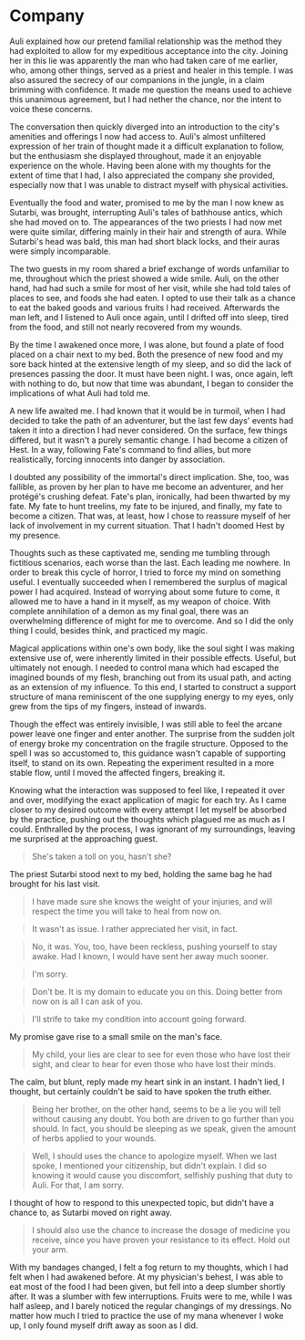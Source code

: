 # Company

Auli explained how our pretend familial relationship was the method
they had exploited to allow for my expeditious acceptance into the city.
Joining her in this lie was apparently the man who had taken care of me earlier,
who, among other things, served as a priest and healer in this temple.
I was also assured the secrecy of our companions in the jungle,
in a claim brimming with confidence.
It made me question the means used to achieve this unanimous agreement,
but I had nether the chance, nor the intent to voice these concerns.

The conversation then quickly diverged into an introduction
to the city's amenities and offerings I now had access to.
Auli's almost unfiltered expression of her train of thought
made it a difficult explanation to follow,
but the enthusiasm she displayed throughout,
made it an enjoyable experience on the whole.
Having been alone with my thoughts for the extent of time that I had,
I also appreciated the company she provided,
especially now that I was unable to distract myself with physical activities.

Eventually the food and water,
promised to me by the man I now knew as Sutarbi, was brought,
interrupting Auli's tales of bathhouse antics, which she had moved on to.
The appearances of the two priests I had now met were quite similar,
differing mainly in their hair and strength of aura.
While Sutarbi's head was bald, this man had short black locks,
and their auras were simply incomparable.

The two guests in my room shared a brief exchange of words unfamiliar to me,
throughout which the priest showed a wide smile.
Auli, on the other hand, had had such a smile for most of her visit,
while she had told tales of places to see, and foods she had eaten.
I opted to use their talk as a chance to eat
the baked goods and various fruits I had received.
Afterwards the man left, and I listened to Auli once again,
until I drifted off into sleep, tired from the food,
and still not nearly recovered from my wounds.

By the time I awakened once more, I was alone,
but found a plate of food placed on a chair next to my bed.
Both the presence of new food and my sore back
hinted at the extensive length of my sleep,
and so did the lack of presences passing the door.
It must have been night.
I was, once again, left with nothing to do, but now that time was abundant,
I began to consider the implications of what Auli had told me.

A new life awaited me. I had known that it would be in turmoil,
when I had decided to take the path of an adventurer,
but the last few days' events had taken it
into a direction I had never considered.
On the surface, few things differed, but it wasn't a purely semantic change.
I had become a citizen of Hest.
In a way, following Fate's command to find allies,
but more realistically, forcing innocents into danger by association.

I doubted any possibility of the immortal's direct implication.
She, too, was fallible, as proven by her plan to have me become an adventurer,
and her protégé's crushing defeat.
Fate's plan, ironically, had been thwarted by my fate.
My fate to hunt treelins, my fate to be injured, and finally,
my fate to become a citizen.
That was, at least, how I chose to reassure myself
of her lack of involvement in my current situation.
That I hadn't doomed Hest by my presence.

Thoughts such as these captivated me,
sending me tumbling through fictitious scenarios, each worse than the last.
Each leading me nowhere.
In order to break this cycle of horror,
I tried to force my mind on something useful.
I eventually succeeded when I remembered the
surplus of magical power I had acquired.
Instead of worrying about some future to come,
it allowed me to have a hand in it myself, as my weapon of choice.
With complete annihilation of a demon as my final goal,
there was an overwhelming difference of might for me to overcome.
And so I did the only thing I could, besides think, and practiced my magic.

Magical applications within one's own body,
like the soul sight I was making extensive use of,
were inherently limited in their possible effects.
Useful, but ultimately not enough.
I needed to control mana which had escaped the imagined bounds of my flesh,
branching out from its usual path, and acting as an extension of my influence.
To this end, I started to construct a support structure of mana
reminiscent of the one supplying energy to my eyes,
only grew from the tips of my fingers, instead of inwards.

Though the effect was entirely invisible,
I was still able to feel the arcane power leave one finger and enter another.
The surprise from the sudden jolt of energy
broke my concentration on the fragile structure.
Opposed to the spell I was so accustomed to,
this guidance wasn't capable of supporting itself, to stand on its own.
Repeating the experiment resulted in a more stable flow,
until I moved the affected fingers, breaking it.

Knowing what the interaction was supposed to feel like,
I repeated it over and over,
modifying the exact application of magic for each try.
As I came closer to my desired outcome with every attempt
I let myself be absorbed by the practice,
pushing out the thoughts which plagued me as much as I could.
Enthralled by the process, I was ignorant of my surroundings,
leaving me surprised at the approaching guest.

> She's taken a toll on you, hasn't she?

The priest Sutarbi stood next to my bed,
holding the same bag he had brought for his last visit.

> I have made sure she knows the weight of your injuries,
> and will respect the time you will take to heal from now on.

> It wasn't as issue. I rather appreciated her visit, in fact.

> No, it was. You, too, have been reckless, pushing yourself to stay awake.
> Had I known, I would have sent her away much sooner.

> I'm sorry.

> Don't be. It is my domain to educate you on this.
> Doing better from now on is all I can ask of you.

> I'll strife to take my condition into account going forward.

My promise gave rise to a small smile on the man's face.

> My child, your lies are clear to see for even those who have lost their sight,
> and clear to hear for even those who have lost their minds.

The calm, but blunt, reply made my heart sink in an instant.
I hadn't lied, I thought,
but certainly couldn't be said to have spoken the truth either.

> Being her brother, on the other hand,
> seems to be a lie you will tell without causing any doubt.
> You both are driven to go further than you should.
> In fact, you should be sleeping as we speak,
> given the amount of herbs applied to your wounds.

> Well, I should uses the chance to apologize myself.
> When we last spoke, I mentioned your citizenship, but didn't explain.
> I did so knowing it would cause you discomfort,
> selfishly pushing that duty to Auli.
> For that, I am sorry.

I thought of how to respond to this unexpected topic,
but didn't have a chance to, as Sutarbi moved on right away.

> I should also use the chance to increase the dosage of medicine you receive,
> since you have proven your resistance to its effect.
> Hold out your arm.

With my bandages changed, I felt a fog return to my thoughts,
which I had felt when I had awakened before.
At my physician's behest, I was able to eat most of the food I had been given,
but fell into a deep slumber shortly after.
It was a slumber with few interruptions.
Fruits were to me, while I was half asleep,
and I barely noticed the regular changings of my dressings.
No matter how much I tried to practice the use of my mana whenever I woke up,
I only found myself drift away as soon as I did.

